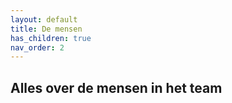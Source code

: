 ```yaml
---
layout: default
title: De mensen
has_children: true
nav_order: 2
---
```


## Alles over de mensen in het team